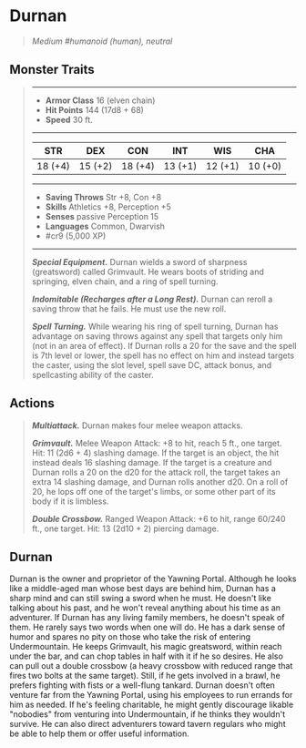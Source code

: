 # Durnan
>*Medium #humanoid (human), neutral*
## Monster Traits
>___
>- **Armor Class** 16 (elven chain)
>- **Hit Points** 144 (17d8 + 68)
>- **Speed** 30 ft.
>___
>|STR|DEX|CON|INT|WIS|CHA|
>|:---:|:---:|:---:|:---:|:---:|:---:|
>|18 (+4)|15 (+2)|18 (+4)|13 (+1)|12 (+1)|10 (+0)|
>___
>- **Saving Throws** Str +8, Con +8
>- **Skills** Athletics +8, Perception +5
>- **Senses** passive Perception 15
>- **Languages** Common, Dwarvish
>- #cr9 (5,000 XP)
>___
>***Special Equipment.*** Durnan wields a sword of sharpness (greatsword) called Grimvault. He wears boots of striding and springing, elven chain, and a ring of spell turning.  
>
>***Indomitable (Recharges after a Long Rest).*** Durnan can reroll a saving throw that he fails. He must use the new roll.  
>
>***Spell Turning.*** While wearing his ring of spell turning, Durnan has advantage on saving throws against any spell that targets only him (not in an area of effect). If Durnan rolls a 20 for the save and the spell is 7th level or lower, the spell has no effect on him and instead targets the caster, using the slot level, spell save DC, attack bonus, and spellcasting ability of the caster.  
>
## Actions
>***Multiattack.*** Durnan makes four melee weapon attacks.  
>
>***Grimvault.*** Melee Weapon Attack: +8 to hit, reach 5 ft., one target. Hit: 11 (2d6 + 4) slashing damage. If the target is an object, the hit instead deals 16 slashing damage. If the target is a creature and Durnan rolls a 20 on the d20 for the attack roll, the target takes an extra 14 slashing damage, and Durnan rolls another d20. On a roll of 20, he lops off one of the target's limbs, or some other part of its body if it is limbless.  
>
>***Double Crossbow.*** Ranged Weapon Attack: +6 to hit, range 60/240 ft., one target. Hit: 13 (2d10 + 2) piercing damage.
## Durnan
Durnan is the owner and proprietor of the Yawning Portal. Although he looks like a middle-aged man whose best days are behind him, Durnan has a sharp mind and can still swing a sword when he must. He doesn't like talking about his past, and he won't reveal anything about his time as an adventurer.
If Durnan has any living family members, he doesn't speak of them. He rarely says two words when one will do. He has a dark sense of humor and spares no pity on those who take the risk of entering Undermountain.
He keeps Grimvault, his magic greatsword, within reach under the bar, and can chop tables in half with it if he so desires. He also can pull out a double crossbow (a heavy crossbow with reduced range that fires two bolts at the same target). Still, if he gets involved in a brawl, he prefers fighting with fists or a well-flung tankard.
Durnan doesn't often venture far from the Yawning Portal, using his employees to run errands for him as needed. If he's feeling charitable, he might gently discourage likable "nobodies" from venturing into Undermountain, if he thinks they wouldn't survive. He can also direct adventurers toward tavern regulars who might be able to help them or offer useful information.